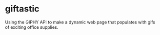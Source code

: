 # giftastic
Using the GIPHY API to make a dynamic web page that populates with gifs of exciting office supplies.
